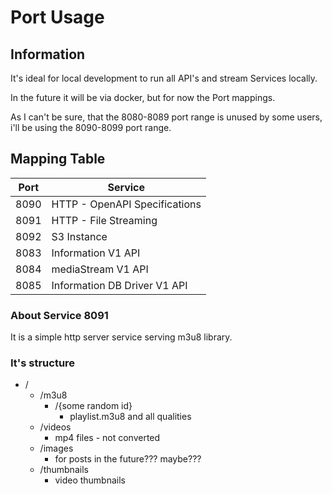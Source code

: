 # Port Usage


## Information

It's ideal for local development to run all API's and stream Services locally.

In the future it will be via docker, but for now the Port mappings.

As I can't be sure, that the 8080-8089 port range is unused by some users,
i'll be using the 8090-8099 port range.

## Mapping Table

 Port | Service
------|---------
 8090 | HTTP - OpenAPI Specifications
 8091 | HTTP - File Streaming
 8092 | S3 Instance
 8083 | Information V1 API
 8084 | mediaStream V1 API
 8085 | Information DB Driver V1 API

### About Service 8091

It is a simple http server service serving m3u8 library.

### It's structure

* /
  * /m3u8
    * /{some random id}
      * playlist.m3u8 and all qualities
  * /videos
    * mp4 files - not converted
  * /images
    * for posts in the future??? maybe???
  * /thumbnails
    * video thumbnails
